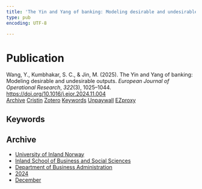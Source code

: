 ```yaml
---
title: 'The Yin and Yang of banking: Modeling desirable and undesirable outputs'
type: pub
encoding: UTF-8

---
```

<h1>Publication</h1>
<article id="csl-bib-container-2CRXP6MR" class="csl-bib-container">
  <div class="csl-bib-body"> <div class="csl-entry">Wang, Y., Kumbhakar, S. C., &#38; Jin, M. (2025). The Yin and Yang of banking: Modeling desirable and undesirable outputs. <i>European Journal of Operational Research</i>, <i>322</i>(3), 1025–1044. <a href="https://doi.org/10.1016/j.ejor.2024.11.004">https://doi.org/10.1016/j.ejor.2024.11.004</a></div> </div>
  <div class="csl-bib-buttons">
    <a href="#taxonomy-article-2CRXP6MR" alt="archive" class="csl-bib-button">Archive</a>
    <a href="https://app.cristin.no/results/show.jsf?id=2330097" alt="Cristin" class="csl-bib-button">Cristin</a>
    <a href="http://zotero.org/groups/5881554/items/2CRXP6MR" alt="Zotero" class="csl-bib-button">Zotero</a>
    <a href="#keywords-article-2CRXP6MR" alt="keywords" class="csl-bib-button">Keywords</a>
    <a href="https://doi.org/10.1016/j.ejor.2024.11.004" alt="Unpaywall" class="csl-bib-button">Unpaywall</a>
    <a href="https://doi.org/10.1016/j.ejor.2024.11.004" alt="EZproxy" class="csl-bib-button">EZproxy</a>
  </div>
  <div id="csl-bib-meta-container-2CRXP6MR"></div>
</article>
<div id="csl-bib-meta-2CRXP6MR" class="csl-bib-meta">
  <article id="keywords-article-2CRXP6MR" class="keywords-article">
    <h1>Keywords</h1>
    
  </article>
  <article id="taxonomy-article-2CRXP6MR" class="taxonomy-article">
    <h1>Archive</h1>
    <ul>
      <li>
        <a href="/en/archive/?key=3DCRN523">University of Inland Norway</a>
      </li>
      <li>
        <a href="/en/archive/?key=DU8Q9LN9">Inland School of Business and Social Sciences</a>
      </li>
      <li>
        <a href="/en/archive/?key=3IQA89I8">Department of Business Administration</a>
      </li>
      <li>
        <a href="/en/archive/?key=ZM8AGK3A">2024</a>
      </li>
      <li>
        <a href="/en/archive/?key=MFYBZCY2">December</a>
      </li>
    </ul>
  </article>
</div>
